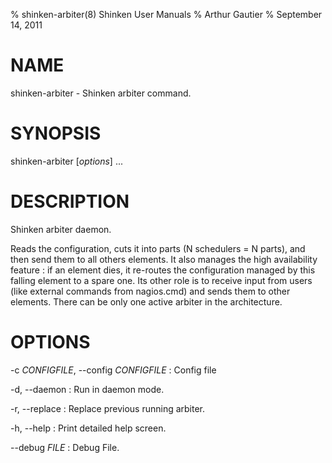 % shinken-arbiter(8) Shinken User Manuals
% Arthur Gautier
% September 14, 2011


# NAME

shinken-arbiter - Shinken arbiter command.

# SYNOPSIS

shinken-arbiter [*options*] ...

# DESCRIPTION

Shinken arbiter daemon.

Reads the configuration, cuts it into parts (N schedulers = N parts), and
then send them to all others elements. It also manages the high
availability feature : if an element dies, it re-routes the configuration
managed by this falling element to a spare one. Its other role is to
receive input from users (like external commands from nagios.cmd) and
sends them to other elements. There can be only one active arbiter in the
architecture.

# OPTIONS

-c *CONFIGFILE*, \--config *CONFIGFILE*
:   Config file

-d, \--daemon
:   Run in daemon mode.

-r, \--replace
:   Replace previous running arbiter.

-h, \--help
:   Print detailed help screen.

\--debug *FILE*
:   Debug File.



